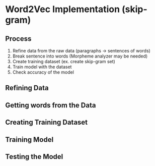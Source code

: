 # Word2Vec Implementation (skip-gram)

## Process
1. Refine data from the raw data (paragraphs -> sentences of words)
2. Break sentence into words (Morpheme analyzer may be needed)
3. Create training dataset (ex. create skip-gram set)
4. Train model with the dataset
5. Check accuracy of the model

## Refining Data

## Getting words from the Data

## Creating Training Dataset

## Training Model

## Testing the Model